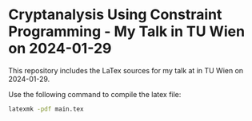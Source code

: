 # Cryptanalysis Using Constraint Programming - My Talk in TU Wien on 2024-01-29 

This repository includes the LaTex sources for my talk at in TU Wien on 2024-01-29. 

Use the following command to compile the latex file:

```sh
latexmk -pdf main.tex
```
